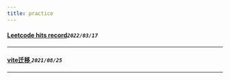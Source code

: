 ```yaml
---
title: practice  
---
```

 #### [Leetcode hits record](/blog/20220317_leetcode.md)_`2022/03/17`_
*****
 #### [vite迁移      ](/blog/20210825_vite_init.md)_`2021/08/25`_
*****